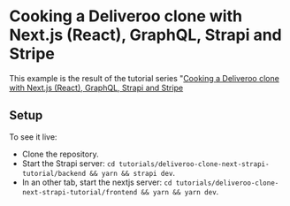 # Cooking a Deliveroo clone with Next.js (React), GraphQL, Strapi and Stripe

This example is the result of the tutorial series "[Cooking a Deliveroo clone with Next.js (React), GraphQL, Strapi and Stripe](https://blog.strapi.io/strapi-next-setup/)

## Setup

To see it live:

- Clone the repository.
- Start the Strapi server: `cd tutorials/deliveroo-clone-next-strapi-tutorial/backend && yarn && strapi dev`.
- In an other tab, start the nextjs server: `cd tutorials/deliveroo-clone-next-strapi-tutorial/frontend && yarn && yarn dev`.
